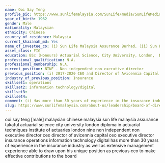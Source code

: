 ```yaml
---
name: Ooi Say Teng
profile_pic: https://www.sunlifemalaysia.com/SunLife/media/SunLifeMedia/AboutUs/Leadership/Board-of-Directors/Sun-Life-Malaysia-Assurance-Berhad/Mr-Ooi-Say-Teng.png?ext=.png
year_of_birth: 1962
gender: Male
nationality: Malaysian 
ethnicity: Chinese
country_of_residence: Malaysia 
current_khazanah_md: Yes
name_of_investee_co: (i) Sun Life Malaysia Assurance Berhad, (ii) Sun Life Malaysia Takaful Berhad
asset_class: FIG
education: BSc (Honours) Actuarial Science, City University, London,  Diploma in Actuarial Techniques, Institute of Actuaries, London
professional_qualification: N.A.
professional_membership: N.A.
current_position: NINE - Non independent non executive director
previous_position: (i) 2017-2020 CEO and Director of Avicennia Capital Sdn. Bhd, (ii) 2013-2017 CEO and Executive Director of Sun Life Malaysia Assurance Berhad
industry_of_previous_position: Insurance
skillset1: operations
skillset2: information technology/digital
skillset3: 
skillset4: 
comment: (i) Has more than 30 years of experience in the insurance industry as well as extensive management experience, (ii) Able to draw upon his unique position as previous CEO of SLM and Avicennia to make effective contributions to the board
slug: https://www.sunlifemalaysia.com/about-us/leadership/board-of-directors/ooi-say-teng/
---
```


ooi say teng [male] malaysian chinese malaysia sun life malaysia assurance takaful actuarial science city university london diploma in actuarial techniques institute of actuaries london nine non independent non executive director ceo director of avicennia capital ceo executive director insurance operations information technology digital has more than 30 years of experience in the insurance industry as well as extensive management experience able to draw upon his unique position as previous ceo to make effective contributions to the board 